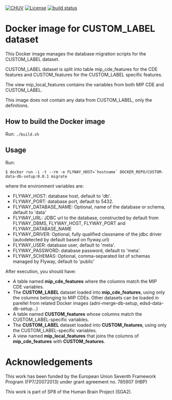 [![CHUV](https://img.shields.io/badge/CHUV-LREN-AF4C64.svg)](https://www.unil.ch/lren/en/home.html) [![License](DATA_LICENSE_BADGE)](https://github.com/LREN-CHUV/CUSTOM-data-db-setup/blob/master/LICENSE)
[![build status](GIT_HTTP_REPO/CUSTOM-data-db-setup/badges/master/build.svg)](GIT_HTTP_REPO/CUSTOM-data-db-setup/commits/master)

# Docker image for CUSTOM_LABEL dataset

This Docker image manages the database migration scripts for the CUSTOM_LABEL dataset.

CUSTOM_LABEL dataset is split into table mip_cde_features for the CDE features and CUSTOM_features for the CUSTOM_LABEL specific features.

The view mip_local_features contains the variables from both MIP CDE and CUSTOM_LABEL.

This image does not contain any data from CUSTOM_LABEL, only the definitions.

## How to build the Docker image

Run: `./build.sh`

## Usage

Run:

```console
$ docker run -i -t --rm -e FLYWAY_HOST=`hostname` DOCKER_REPO/CUSTOM-data-db-setup:0.0.1 migrate
```

where the environment variables are:

* FLYWAY_HOST: database host, default to 'db'.
* FLYWAY_PORT: database port, default to 5432.
* FLYWAY_DATABASE_NAME: Optional, name of the database or schema, default to 'data'
* FLYWAY_URL: JDBC url to the database, constructed by default from FLYWAY_DBMS, FLYWAY_HOST, FLYWAY_PORT and FLYWAY_DATABASE_NAME
* FLYWAY_DRIVER: Optional, fully qualified classname of the jdbc driver (autodetected by default based on flyway.url)
* FLYWAY_USER: database user, default to 'meta'.
* FLYWAY_PASSWORD: database password, default to 'meta'.
* FLYWAY_SCHEMAS: Optional, comma-separated list of schemas managed by Flyway, default to 'public'

After execution, you should have:

* A table named **mip_cde_features** where the columns match the MIP CDE variables.
* The **CUSTOM_LABEL** dataset loaded into **mip_cde_features**, using only the columns belonging to MIP CDEs. Other datasets can be loaded in parellel from related Docker images (adni-merge-db-setup, edsd-data-db-setup...)
* A table named **CUSTOM_features** whose columns match the CUSTOM_LABEL-specific variables.
* The **CUSTOM_LABEL** dataset loaded into **CUSTOM_features**, using only the CUSTOM_LABEL-specific variables.
* A view named **mip_local_features** that joins the columns of **mip_cde_features** with **CUSTOM_features**.

# Acknowledgements

This work has been funded by the European Union Seventh Framework Program (FP7/2007­2013) under grant agreement no. 785907 (HBP)

This work is part of SP8 of the Human Brain Project (SGA2).
